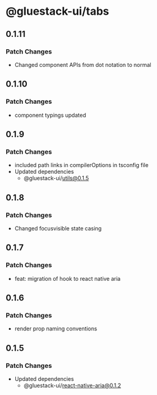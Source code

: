 # @gluestack-ui/tabs

## 0.1.11

### Patch Changes

- Changed component APIs from dot notation to normal

## 0.1.10

### Patch Changes

- component typings updated

## 0.1.9

### Patch Changes

- included path links in compilerOptions in tsconfig file
- Updated dependencies
  - @gluestack-ui/utils@0.1.5

## 0.1.8

### Patch Changes

- Changed focusvisible state casing

## 0.1.7

### Patch Changes

- feat: migration of hook to react native aria

## 0.1.6

### Patch Changes

- render prop naming conventions

## 0.1.5

### Patch Changes

- Updated dependencies
  - @gluestack-ui/react-native-aria@0.1.2
